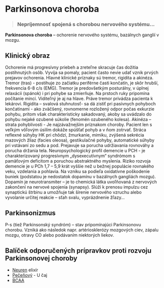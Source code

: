 Parkinsonova choroba
====================


> ### Nepríjemnosť spojená s chorobou nervového systému…
> 
> 

**Parkinsonova choroba** – ochorenie nervového systému, bazálnych ganglií v
mozgu.

Klinický obraz
--------------

Ochorenie má progresívny priebeh a zreteľne skracuje čas dožitia postihnutých
osôb. Vyvíja sa pomaly, pacient často nevie udať vznik prvých prejavov
ochorenia. Hlavné klinické príznaky sú tremor, rigidita a akinéza.   Tremor
(tras) - postihuje zo začiatku periférne časti končatín, je skôr hrubší,
frekvencia 6-8 c/s (EMG). Tremor je predovšetkým posturálny, v úplnej relaxácii
(spánok) i pri pohybe sa zmierňuje. Na prstoch ruky pripomína počítanie mincí.
Viditeľný je aj na hlave. Práve tremor privádza pacienta k lekárovi.   Rigidita
– svalová stuhnutosť- sa dá zistiť pri pasívnych pohyboch končatinami - ako
zväčšený, rovnomerne rozložený odpor počas exkurzie pohybu, pritom však
charakteristicky sakadovaný, akoby sa uvádzalo do pohybu nejaké ozubené súkolie
(fenomén ozubeného kolesa). Akinéza – strata pohyblivosti - Je najzávažnejším
príznakom choroby. Pacient len s veľkým vôľovým úsilím dokáže spúšťať pohyb a v
ňom zotrvať. Stráca reflexné súhyby HK pri chôdzi, žmurkanie, mimiku, zvýšená
sekrécia mazových žliaz (facies oleosa), gestikulačné pohyby, automatické súhyby
pri vstávaní zo sedu a pod. Prejavuje sa porucha udržiavania rovnováhy a porucha
držania tela.   Neuropsychologický profil demencie u PCH - je charakterizovaný
progresívnym „dysexecutívnym“ syndrómom s pamäťovým deficitom a poruchou
abstraktného myslenia. Riziko rozvoja demencie je u PCh 1,7 – 5,9 krát vyššie
než u bežnej populácie rovnakého veku, vzdelania a pohlavia. Na vzniku sa
podieľa oxidatívne poškodenie buniek (podstatou je nedostatok dopamínu v
bazálnych gangliách mozgu). Dopamín je neurotransmiter – je to chemická látka
uvoľňovaná z nervových zakončení na nervové spojenia (synapsy). Slúži k prenosu
impulzu cez synaptickú štrbinu a umožňuje tak šírenie nervového vzruchu alebo
vyvolanie určitej reakcie – sťah svalu, vyprázdnenie žľazy…

Parkinsonizmus
--------------

P-s (tiež Parkinsonský syndróm) – stav pripomínajúci Parkinsonovu chorobu.
Vzniká ako následok napr. artériosklerózy mozgových ciev, zápalu mozgu, otravy
CO alebo podávaním niektorých liekov.

Balíček odporučených prípravkov proti rozvoju Parkinsonovej choroby
-------------------------------------------------------------------

* [Neuren](/sip/elixiry/neuren-elixir) elixír
* [Pečeňový](/sip/caje/pecenovy-u-caj) - U čaj
* [BCAA](/sip/cvi/bcaa-l-carnitin)
